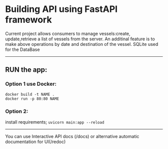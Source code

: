 
# Building API using FastAPI framework
Current project allows consumers to manage vessels:create, update,retrieve a list of vessels from the server.
An additinal feature is to make above operations by date and destination of the vessel. 
SQLite used for the DataBase 

-----

## RUN the app: </br>
###  Option 1 use Docker:
```docker build -t NAME .``` </br>
```docker run -p 80:80 NAME ```</br>


### Option 2:
install requirements;
``` uvicorn main:app --reload ```

----

You can use Interactive API docs (/docs) or alternative automatic documentation for UI(/redoc)
